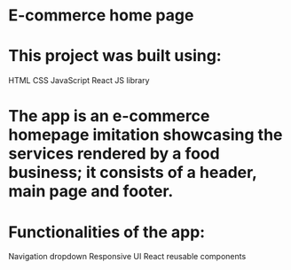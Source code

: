 # E-commerce home page

# This project was built using:

 HTML
 CSS
 JavaScript
 React JS library

# The app is an e-commerce homepage imitation showcasing the services rendered by a food business; it consists of a header, main page and footer.

# Functionalities of the app:

Navigation dropdown
Responsive UI
React reusable components


<!-- Other functionalities will be added in the future as this app is still a work in progress -->